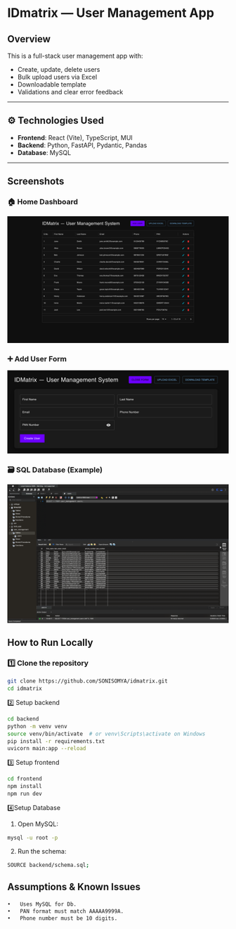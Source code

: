 # IDmatrix — User Management App

##  Overview
This is a full-stack user management app with:
- Create, update, delete users
- Bulk upload users via Excel
- Downloadable template
- Validations and clear error feedback

---

## ⚙ Technologies Used

- **Frontend**: React (Vite), TypeScript, MUI
- **Backend**: Python, FastAPI, Pydantic, Pandas
- **Database**: MySQL

---
## Screenshots

### 🏠 Home Dashboard
![Home](./screenshots/home.png)

### ➕ Add User Form
![Add User](./screenshots/adduser.png)

### 🗃️ SQL Database (Example)
![SQL](./screenshots/sql.png)

##  How to Run Locally

### 1️⃣ Clone the repository
```bash
git clone https://github.com/SONISOMYA/idmatrix.git
cd idmatrix
```
2️⃣ Setup backend
```bash
cd backend
python -m venv venv
source venv/bin/activate  # or venv\Scripts\activate on Windows
pip install -r requirements.txt
uvicorn main:app --reload
```
3️⃣ Setup frontend
```bash
cd frontend
npm install
npm run dev
```
4️⃣Setup Database
1.	Open MySQL:
   ``` bash
mysql -u root -p

```
2.	Run the schema:

``` bash
SOURCE backend/schema.sql;
```


## Assumptions & Known Issues
	•	Uses MySQL for Db.
	•	PAN format must match AAAAA9999A.
	•	Phone number must be 10 digits.


